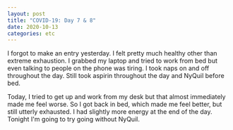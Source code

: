 ```yaml
---
layout: post
title: "COVID-19: Day 7 & 8"
date: 2020-10-13
categories: etc
---
```


I forgot to make an entry yesterday. I felt pretty much healthy other than
extreme exhaustion. I grabbed my laptop and tried to work from bed but even
talking to people on the phone was tiring. I took naps on and off throughout the
day. Still took aspirin throughout the day and NyQuil before bed.

Today, I tried to get up and work from my desk but that almost immediately made
me feel worse. So I got back in bed, which made me feel better, but still
utterly exhausted. I had slightly more energy at the end of the day. Tonight I'm
going to try going without NyQuil.
